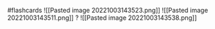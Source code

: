 #flashcards 
![[Pasted image 20221003143523.png]]
![[Pasted image 20221003143511.png]]
?
![[Pasted image 20221003143538.png]]